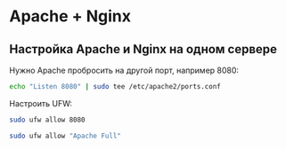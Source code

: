 # Apache + Nginx

## Настройка Apache и Nginx на одном сервере

Нужно Apache пробросить на другой порт, например 8080:

```bash
echo "Listen 8080" | sudo tee /etc/apache2/ports.conf
```

Настроить UFW:

```bash
sudo ufw allow 8080
```

```bash
sudo ufw allow "Apache Full"
```